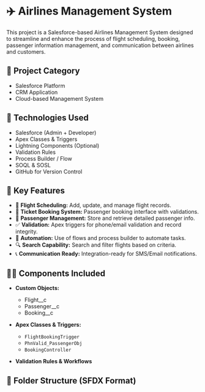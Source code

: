 # ✈️ Airlines Management System

This project is a Salesforce-based Airlines Management System designed to streamline and enhance the process of flight scheduling, booking, passenger information management, and communication between airlines and customers.

## 📌 Project Category
- Salesforce Platform
- CRM Application
- Cloud-based Management System

## 🔧 Technologies Used
- Salesforce (Admin + Developer)
- Apex Classes & Triggers
- Lightning Components (Optional)
- Validation Rules
- Process Builder / Flow
- SOQL & SOSL
- GitHub for Version Control

## 🚀 Key Features

- 🛫 **Flight Scheduling:** Add, update, and manage flight records.
- 🎫 **Ticket Booking System:** Passenger booking interface with validations.
- 🧍 **Passenger Management:** Store and retrieve detailed passenger info.
- ✅ **Validation:** Apex triggers for phone/email validation and record integrity.
- 📄 **Automation:** Use of flows and process builder to automate tasks.
- 🔍 **Search Capability:** Search and filter flights based on criteria.
- 📞 **Communication Ready:** Integration-ready for SMS/Email notifications.

## 🧑‍💻 Components Included

- **Custom Objects:**
  - Flight__c
  - Passenger__c
  - Booking__c

- **Apex Classes & Triggers:**
  - `FlightBookingTrigger`
  - `PhnValid_PassengerObj`
  - `BookingController`

- **Validation Rules & Workflows**

## 📂 Folder Structure (SFDX Format)

